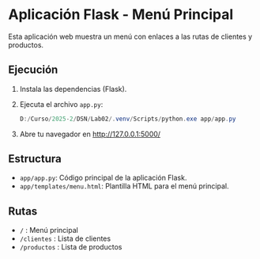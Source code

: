 # Aplicación Flask - Menú Principal

Esta aplicación web muestra un menú con enlaces a las rutas de clientes y productos.

## Ejecución

1. Instala las dependencias (Flask).
2. Ejecuta el archivo `app.py`:
   
   ```powershell
   D:/Curso/2025-2/DSN/Lab02/.venv/Scripts/python.exe app/app.py
   ```
3. Abre tu navegador en http://127.0.0.1:5000/

## Estructura
- `app/app.py`: Código principal de la aplicación Flask.
- `app/templates/menu.html`: Plantilla HTML para el menú principal.

## Rutas
- `/` : Menú principal
- `/clientes` : Lista de clientes
- `/productos` : Lista de productos
